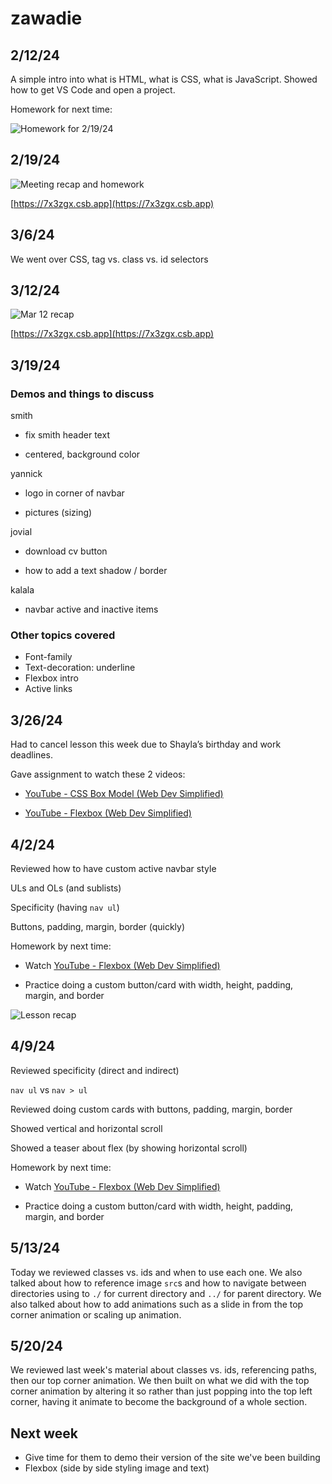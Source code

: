 # zawadie

## 2/12/24

A simple intro into what is HTML, what is CSS, what is JavaScript. Showed how to get VS Code and open a project.

Homework for next time:

![Homework for 2/19/24](assets/image.png)

## 2/19/24

![Meeting recap and homework](assets/image-1.png)

[https://7x3zgx.csb.app](https://7x3zgx.csb.app)

## 3/6/24

We went over CSS, tag vs. class vs. id selectors

## 3/12/24

![Mar 12 recap](assets/image-2.png)

[https://7x3zgx.csb.app](https://7x3zgx.csb.app)

## 3/19/24

### Demos and things to discuss

smith

- fix smith header text

- centered, background color

yannick

- logo in corner of navbar

- pictures (sizing)

jovial

- download cv button

- how to add a text shadow / border

kalala

- navbar active and inactive items

### Other topics covered

- Font-family
- Text-decoration: underline
- Flexbox intro
- Active links

## 3/26/24

Had to cancel lesson this week due to Shayla’s birthday and work deadlines.

Gave assignment to watch these 2 videos:

- [YouTube - CSS Box Model (Web Dev Simplified)](https://www.youtube.com/watch?v=rIO5326FgPE)

- [YouTube - Flexbox (Web Dev Simplified)](https://youtu.be/fYq5PXgSsbE?si=xaCp5oczWInzniZD)

## 4/2/24

Reviewed how to have custom active navbar style

ULs and OLs (and sublists)

Specificity (having `nav ul`)

Buttons, padding, margin, border (quickly)

Homework by next time:

- Watch [YouTube - Flexbox (Web Dev Simplified)](https://youtu.be/fYq5PXgSsbE?si=xaCp5oczWInzniZD)

- Practice doing a custom button/card with width, height, padding, margin, and border

![Lesson recap](assets/image-3.png)

## 4/9/24

Reviewed specificity (direct and indirect)

`nav ul` vs `nav > ul`

Reviewed doing custom cards with buttons, padding, margin, border

Showed vertical and horizontal scroll

Showed a teaser about flex (by showing horizontal scroll)

Homework by next time:

- Watch [YouTube - Flexbox (Web Dev Simplified)](https://youtu.be/fYq5PXgSsbE?si=xaCp5oczWInzniZD)

- Practice doing a custom button/card with width, height, padding, margin, and border

## 5/13/24

Today we reviewed classes vs. ids and when to use each one. We also talked about how to reference image `src`s and how to navigate between directories using to `./` for current directory and `../` for parent directory. We also talked about how to add animations such as a slide in from the top corner animation or scaling up animation.

## 5/20/24

We reviewed last week's material about classes vs. ids, referencing paths, then our top corner animation. We then built on what we did with the top corner animation by altering it so rather than just popping into the top left corner, having it animate to become the background of a whole section.

## Next week

- Give time for them to demo their version of the site we've been building
- Flexbox (side by side styling image and text)
